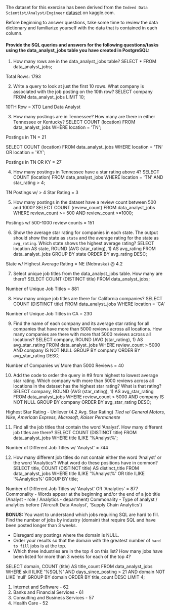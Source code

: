 The dataset for this exercise has been derived from the `Indeed Data Scientist/Analyst/Engineer` [dataset](https://www.kaggle.com/elroyggj/indeed-dataset-data-scientistanalystengineer) on kaggle.com. 

Before beginning to answer questions, take some time to review the data dictionary and familiarize yourself with the data that is contained in each column.

#### Provide the SQL queries and answers for the following questions/tasks using the data_analyst_jobs table you have created in PostgreSQL:

1.	How many rows are in the data_analyst_jobs table?
SELECT *
FROM data_analyst_jobs;

Total Rows: 1793

2.	Write a query to look at just the first 10 rows. What company is associated with the job posting on the 10th row?
SELECT company
FROM data_analyst_jobs
LIMIT 10;

10TH Row = XTO Land Data Analyst

3.	How many postings are in Tennessee? How many are there in either Tennessee or Kentucky?
SELECT COUNT (location)
FROM data_analyst_jobs
WHERE location = 'TN';

Postings in TN = 21

SELECT COUNT (location)
FROM data_analyst_jobs
WHERE location = 'TN' OR location = 'KY';

Postings in TN OR KY = 27

4.	How many postings in Tennessee have a star rating above 4?
SELECT COUNT (location)
FROM data_analyst_jobs
WHERE location = 'TN' AND star_rating > 4;

TN Postings w/ > 4 Star Rating = 3

5.	How many postings in the dataset have a review count between 500 and 1000?
SELECT COUNT (review_count)
FROM data_analyst_jobs
WHERE review_count >= 500 AND review_count <=1000;

Postings w/ 500-1000 review counts = 151

6.	Show the average star rating for companies in each state. The output should show the state as `state` and the average rating for the state as `avg_rating`. Which state shows the highest average rating?
SELECT location AS state, ROUND (AVG (star_rating), 1) AS avg_rating
FROM data_analyst_jobs
GROUP BY state
ORDER BY avg_rating DESC;

State w/ Highest Average Rating = NE (Nebraska) @ 4.2

7.	Select unique job titles from the data_analyst_jobs table. How many are there?
SELECT COUNT (DISTINCT title)
FROM data_analyst_jobs;

Number of Unique Job Titles = 881

8.	How many unique job titles are there for California companies?
SELECT COUNT (DISTINCT title)
FROM data_analyst_jobs
WHERE location = 'CA'

Number of Unique Job Titles in CA = 230

9.	Find the name of each company and its average star rating for all companies that have more than 5000 reviews across all locations. How many companies are there with more that 5000 reviews across all locations?
SELECT company, ROUND (AVG (star_rating), 1) AS avg_star_rating
FROM data_analyst_jobs
WHERE review_count > 5000 AND company IS NOT NULL
GROUP BY company
ORDER BY avg_star_rating DESC;

Number of Companies w/ More than 5000 Reviews = 40

10.	Add the code to order the query in #9 from highest to lowest average star rating. Which company with more than 5000 reviews across all locations in the dataset has the highest star rating? What is that rating?
SELECT company, ROUND (AVG (star_rating), 1) AS avg_star_rating
FROM data_analyst_jobs
WHERE review_count > 5000 AND company IS NOT NULL
GROUP BY company
ORDER BY avg_star_rating DESC;

Highest Star Rating - Unilever (4.2 Avg. Star Rating)
*Tied w/ General Motors, Nike, American Express, Microsoft, Kaiser Permanente*

11.	Find all the job titles that contain the word ‘Analyst’. How many different job titles are there? 
SELECT COUNT (DISTINCT title)
FROM data_analyst_jobs
WHERE title ILIKE '%Analyst%';

Number of Different Job Titles w/ 'Analyst' = 744

12.	How many different job titles do not contain either the word ‘Analyst’ or the word ‘Analytics’? What word do these positions have in common?
SELECT title, COUNT (DISTINCT title) AS distinct_title
FROM data_analyst_jobs
WHERE title ILIKE '%Analyst%'
	  OR title ILIKE '%Analytics%'
GROUP BY title;

Number of Different Job Titles w/ 'Analyst' OR 'Analytics' = 877
Commonality - Words appear at the beginning and/or the end of a job title (Analyst - role / Analytics - department)
Commonality - Type of analyst / analytics before ('Aircraft Data Analyst', 'Supply Chain Analytics')

**BONUS:**
You want to understand which jobs requiring SQL are hard to fill. Find the number of jobs by industry (domain) that require SQL and have been posted longer than 3 weeks. 
 - Disregard any postings where the domain is NULL. 
 - Order your results so that the domain with the greatest number of `hard to fill` jobs is at the top. 
  - Which three industries are in the top 4 on this list? How many jobs have been listed for more than 3 weeks for each of the top 4?

SELECT domain,
	   COUNT (title) AS title_count
FROM data_analyst_jobs
WHERE skill ILIKE '%SQL%'
	  AND days_since_posting > 21
	  AND domain NOT LIKE 'null'
GROUP BY domain
ORDER BY title_count DESC
LIMIT 4;

1. Internet and Software - 62
2. Banks and Financial Services - 61
3. Consulting and Business Services - 57
4. Health Care - 52
